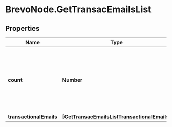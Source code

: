 # BrevoNode.GetTransacEmailsList

## Properties
Name | Type | Description | Notes
------------ | ------------- | ------------- | -------------
**count** | **Number** | Total number of transactional emails available on your account according to the passed filter | [optional] 
**transactionalEmails** | [**[GetTransacEmailsListTransactionalEmails]**](GetTransacEmailsListTransactionalEmails.md) |  | [optional] 


